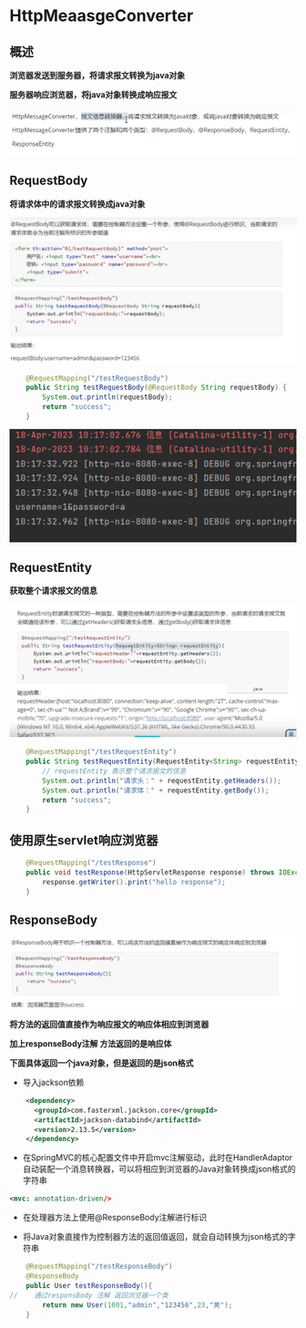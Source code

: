 # HttpMeaasgeConverter


## 概述
**浏览器发送到服务器，将请求报文转换为java对象**


**服务器响应浏览器，将java对象转换成响应报文**

![图 1](../images/8f2e084bf59addfa565fb835c84f409962a271aacb18bdb617feb67f967918e2.png)  

## RequestBody

**将请求体中的请求报文转换成java对象**

![图 2](../images/b4da8c8488e2df5a716fda4b7029a938010785a97fef72e89b9bf5d9ab0e440a.png)  

```java
    @RequestMapping("/testRequestBody")
    public String testRequestBody(@RequestBody String requestBody) {
        System.out.println(requestBody);
        return "success";
    }

```

![图 3](../images/3e79286fc1a9c30a3d10d89be92da7d84c53aa80af891989cb9926671c593428.png)  

## RequestEntity

**获取整个请求报文的信息**

![图 4](../images/f09f27f785e89569e9d9d893f0cc439d79aa5d21a0e19a4f8826eb6d2b4fee31.png)  


```java
    @RequestMapping("/testRequestEntity")
    public String testRequestEntity(RequestEntity<String> requestEntity){
        // requestEntity 表示整个请求报文的信息
        System.out.println("请求头：" + requestEntity.getHeaders());
        System.out.println("请求体：" + requestEntity.getBody());
        return "success";
    }

```

## 使用原生servlet响应浏览器

```java
    @RequestMapping("/testResponse")
    public void testResponse(HttpServletResponse response) throws IOException {
        response.getWriter().print("hello response");
    }
```

## ResponseBody

![图 5](../images/4e6d7120bc437dbb6256b4e0e00fa5215608ef516ecc5a0d89014f7e47a776fc.png)  

**将方法的返回值直接作为响应报文的响应体相应到浏览器**

**加上responseBody注解 方法返回的是响应体**

**下面具体返回一个java对象，但是返回的是json格式**

* 导入jackson依赖

```xml
    <dependency>
      <groupId>com.fasterxml.jackson.core</groupId>
      <artifactId>jackson-databind</artifactId>
      <version>2.13.5</version>
    </dependency>
```

* 在SpringMVC的核心配置文件中开启mvc注解驱动，此时在HandlerAdaptor自动装配一个消息转换器，可以将相应到浏览器的Java对象转换成json格式的字符串

```xml
<mvc: annotation-driven/>
```

* 在处理器方法上使用@ResponseBody注解进行标识


* 将Java对象直接作为控制器方法的返回值返回，就会自动转换为json格式的字符串


```java
    @RequestMapping("/testResponseBody")
    @ResponseBody
    public User testResponseBody(){
//    通过responsBody 注解 返回浏览器一个类
        return new User(1001,"admin","123456",23,"男");
    }
```

